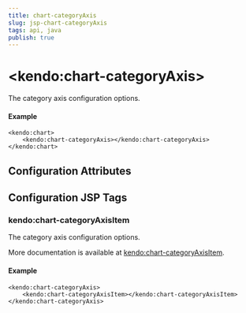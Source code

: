 ```yaml
---
title: chart-categoryAxis
slug: jsp-chart-categoryAxis
tags: api, java
publish: true
---
```


# \<kendo:chart-categoryAxis\>

The category axis configuration options.

#### Example
    <kendo:chart>
        <kendo:chart-categoryAxis></kendo:chart-categoryAxis>
    </kendo:chart>

## Configuration Attributes


##  Configuration JSP Tags

### kendo:chart-categoryAxisItem

The category axis configuration options.

More documentation is available at [kendo:chart-categoryAxisItem](/api/wrappers/jsp/chart/categoryaxisitem).

#### Example

    <kendo:chart-categoryAxis>
        <kendo:chart-categoryAxisItem></kendo:chart-categoryAxisItem>
    </kendo:chart-categoryAxis>

